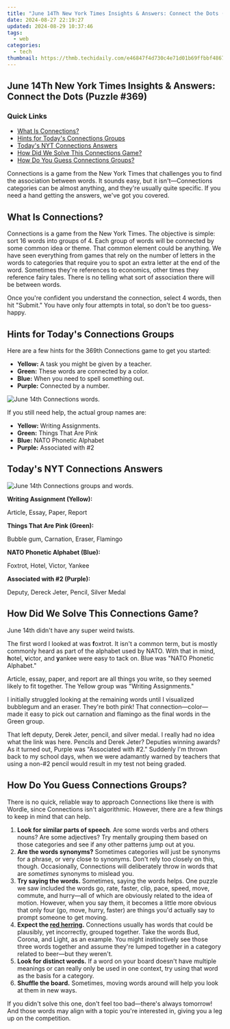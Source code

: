 ```yaml
---
title: "June 14Th New York Times Insights & Answers: Connect the Dots (Puzzle #369)"
date: 2024-08-27 22:19:27
updated: 2024-08-29 10:37:46
tags:
  - web
categories:
  - tech
thumbnail: https://thmb.techidaily.com/e46847f4d730c4e71d01b69ffbbf4867ec32380919d66b5ed5af5b5df6bd28ce.jpg
---
```


## June 14Th New York Times Insights & Answers: Connect the Dots (Puzzle #369)

### Quick Links

* [What Is Connections?](https://video-screen-grab.techidaily.com/scheduling-success-a-step-by-step-approach-to-google-meets-for-2024/)
* [Hints for Today's Connections Groups](https://android-location-track.techidaily.com/how-to-detect-and-remove-spyware-on-realme-11-proplus-drfone-by-drfone-virtual-android/)
* [Today's NYT Connections Answers](https://extra-hints.techidaily.com/updated-beneath-blue-waves-expert-tips-for-creating-stunning-underwater-footage-using-gopro/)
* [How Did We Solve This Connections Game?](https://article-posts.techidaily.com/updated-in-2024-instagram-story-mastery-controlling-your-video-speed/)
* [How Do You Guess Connections Groups?](https://remote-screen-capture.techidaily.com/updated-in-2024-essential-guide-the-best-no-money-recording-software/)

 Connections is a game from the New York Times that challenges you to find the association between words. It sounds easy, but it isn't—Connections categories can be almost anything, and they're usually quite specific. If you need a hand getting the answers, we've got you covered.

##  What Is Connections?

 Connections is a game from the New York Times. The objective is simple: sort 16 words into groups of 4\. Each group of words will be connected by some common idea or theme. That common element could be anything. We have seen everything from games that rely on the number of letters in the words to categories that require you to spot an extra letter at the end of the word. Sometimes they're references to economics, other times they reference fairy tales. There is no telling what sort of association there will be between words.

 Once you're confident you understand the connection, select 4 words, then hit "Submit." You have only four attempts in total, so don't be too guess-happy.

##  Hints for Today's Connections Groups

 Here are a few hints for the 369th Connections game to get you started:

* **Yellow:** A task you might be given by a teacher.
* **Green:** These words are connected by a color.
* **Blue:** When you need to spell something out.
* **Purple:** Connected by a number.

![June 14th Connections words.](https://static1.howtogeekimages.com/wordpress/wp-content/uploads/2024/06/june-14th-connections.png) 

 If you still need help, the actual group names are:

* **Yellow:** Writing Assignments.
* **Green:** Things That Are Pink
* **Blue:** NATO Phonetic Alphabet
* **Purple:** Associated with #2

##  Today's NYT Connections Answers

![June 14th Connections groups and words.](https://static1.howtogeekimages.com/wordpress/wp-content/uploads/2024/06/june-14th-connections-filled.png) 

**Writing Assignment (Yellow):** 

 Article, Essay, Paper, Report

**Things That Are Pink (Green):** 

 Bubble gum, Carnation, Eraser, Flamingo

**NATO Phonetic Alphabet (Blue):** 

 Foxtrot, Hotel, Victor, Yankee

**Associated with #2 (Purple):** 

 Deputy, Dereck Jeter, Pencil, Silver Medal

##  How Did We Solve This Connections Game?

 June 14th didn't have any super weird twists.

 The first word I looked at was **f**oxtrot. It isn't a common term, but is mostly commonly heard as part of the alphabet used by NATO. With that in mind, **h**otel, **v**ictor, and **y**ankee were easy to tack on. Blue was "NATO Phonetic Alphabet."

 Article, essay, paper, and report are all things you write, so they seemed likely to fit together. The Yellow group was "Writing Assignments."

 I initially struggled looking at the remaining words until I visualized bubblegum and an eraser. They're both pink! That connection—color—made it easy to pick out carnation and flamingo as the final words in the Green group.

 That left deputy, Derek Jeter, pencil, and silver medal. I really had no idea what the link was here. Pencils and Derek Jeter? Deputies winning awards? As it turned out, Purple was "Associated with #2." Suddenly I'm thrown back to my school days, when we were adamantly warned by teachers that using a non-#2 pencil would result in my test not being graded.

##  How Do You Guess Connections Groups?

 There is no quick, reliable way to approach Connections like there is with Wordle, since Connections isn't algorithmic. However, there are a few things to keep in mind that can help.

1. **Look for similar parts of speech**. Are some words verbs and others nouns? Are some adjectives? Try mentally grouping them based on those categories and see if any other patterns jump out at you.
2. **Are the words synonyms?** Sometimes categories will just be synonyms for a phrase, or very close to synonyms. Don't rely too closely on this, though. Occasionally, Connections will deliberately throw in words that are _sometimes_ synonyms to mislead you.
3. **Try saying the words.** Sometimes, saying the words helps. One puzzle we saw included the words go, rate, faster, clip, pace, speed, move, commute, and hurry—all of which are obviously related to the idea of motion. However, when you say them, it becomes a little more obvious that only four (go, move, hurry, faster) are things you'd actually say to prompt someone to get moving.
4. **Expect the [red herring](https://www.merriam-webster.com/dictionary/red%20herring).** Connections usually has words that could be plausibly, yet incorrectly, grouped together. Take the words Bud, Corona, and Light, as an example. You might instinctively see those three words together and assume they're lumped together in a category related to beer—but they weren't.
5. **Look for distinct words.** If a word on your board doesn't have multiple meanings or can really only be used in one context, try using that word as the basis for a category.
6. **Shuffle the board.** Sometimes, moving words around will help you look at them in new ways.

 If you didn't solve this one, don't feel too bad—there's always tomorrow! And those words may align with a topic you're interested in, giving you a leg up on the competition.

<ins class="adsbygoogle"
     style="display:block"
     data-ad-format="autorelaxed"
     data-ad-client="ca-pub-7571918770474297"
     data-ad-slot="1223367746"></ins>



<ins class="adsbygoogle"
     style="display:block"
     data-ad-client="ca-pub-7571918770474297"
     data-ad-slot="8358498916"
     data-ad-format="auto"
     data-full-width-responsive="true"></ins>
